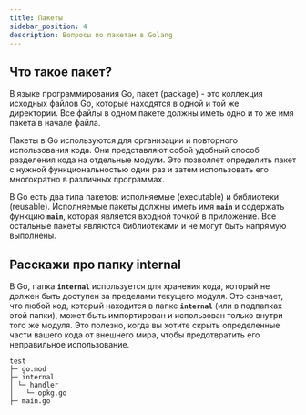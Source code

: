 ```yaml
---
title: Пакеты
sidebar_position: 4
description: Вопросы по пакетам в Golang
---
```


## Что такое пакет?

В языке программирования Go, пакет (package) - это коллекция исходных файлов Go, которые находятся в одной и той же директории. Все файлы в одном пакете должны иметь одно и то же имя пакета в начале файла.

Пакеты в Go используются для организации и повторного использования кода. Они представляют собой удобный способ разделения кода на отдельные модули. Это позволяет определить пакет с нужной функциональностью один раз и затем использовать его многократно в различных программах.

В Go есть два типа пакетов: исполняемые (executable) и библиотеки (reusable). Исполняемые пакеты должны иметь имя **`main`** и содержать функцию **`main`**, которая является входной точкой в приложение. Все остальные пакеты являются библиотеками и не могут быть напрямую выполнены.

## Расскажи про папку internal

В Go, папка **`internal`** используется для хранения кода, который не должен быть доступен за пределами текущего модуля. Это означает, что любой код, который находится в папке **`internal`** (или в подпапках этой папки), может быть импортирован и использован только внутри того же модуля. Это полезно, когда вы хотите скрыть определенные части вашего кода от внешнего мира, чтобы предотвратить его неправильное использование.

```none title="Пример структуры проекта с папкой internal"
test
├─ go.mod
├─ internal
│ └─ handler
│   └─ opkg.go
├─ main.go
```